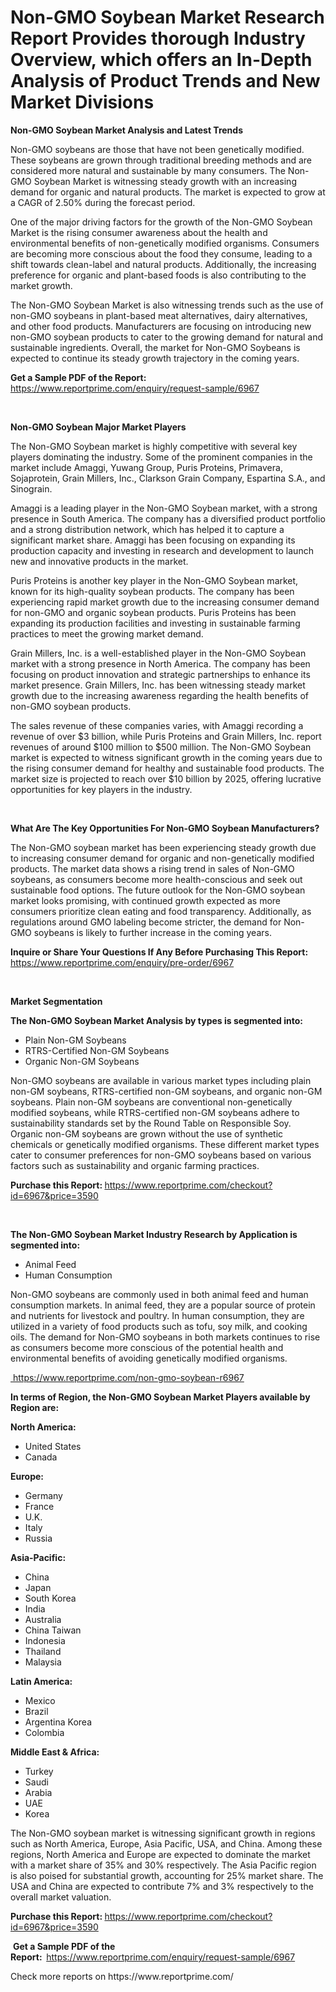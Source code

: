 <p><h1>Non-GMO Soybean Market Research Report Provides thorough Industry Overview, which offers an In-Depth Analysis of Product Trends and New Market Divisions</h1></p><p><strong>Non-GMO Soybean Market Analysis and Latest Trends</strong></p>
<p><p>Non-GMO soybeans are those that have not been genetically modified. These soybeans are grown through traditional breeding methods and are considered more natural and sustainable by many consumers. The Non-GMO Soybean Market is witnessing steady growth with an increasing demand for organic and natural products. The market is expected to grow at a CAGR of 2.50% during the forecast period.</p><p>One of the major driving factors for the growth of the Non-GMO Soybean Market is the rising consumer awareness about the health and environmental benefits of non-genetically modified organisms. Consumers are becoming more conscious about the food they consume, leading to a shift towards clean-label and natural products. Additionally, the increasing preference for organic and plant-based foods is also contributing to the market growth.</p><p>The Non-GMO Soybean Market is also witnessing trends such as the use of non-GMO soybeans in plant-based meat alternatives, dairy alternatives, and other food products. Manufacturers are focusing on introducing new non-GMO soybean products to cater to the growing demand for natural and sustainable ingredients. Overall, the market for Non-GMO Soybeans is expected to continue its steady growth trajectory in the coming years.</p></p>
<p><strong>Get a Sample PDF of the Report:&nbsp;</strong> <a href="https://www.reportprime.com/enquiry/request-sample/6967">https://www.reportprime.com/enquiry/request-sample/6967</a></p>
<p>&nbsp;</p>
<p><strong>Non-GMO Soybean Major Market Players</strong></p>
<p><p>The Non-GMO Soybean market is highly competitive with several key players dominating the industry. Some of the prominent companies in the market include Amaggi, Yuwang Group, Puris Proteins, Primavera, Sojaprotein, Grain Millers, Inc., Clarkson Grain Company, Espartina S.A., and Sinograin.</p><p>Amaggi is a leading player in the Non-GMO Soybean market, with a strong presence in South America. The company has a diversified product portfolio and a strong distribution network, which has helped it to capture a significant market share. Amaggi has been focusing on expanding its production capacity and investing in research and development to launch new and innovative products in the market.</p><p>Puris Proteins is another key player in the Non-GMO Soybean market, known for its high-quality soybean products. The company has been experiencing rapid market growth due to the increasing consumer demand for non-GMO and organic soybean products. Puris Proteins has been expanding its production facilities and investing in sustainable farming practices to meet the growing market demand.</p><p>Grain Millers, Inc. is a well-established player in the Non-GMO Soybean market with a strong presence in North America. The company has been focusing on product innovation and strategic partnerships to enhance its market presence. Grain Millers, Inc. has been witnessing steady market growth due to the increasing awareness regarding the health benefits of non-GMO soybean products.</p><p>The sales revenue of these companies varies, with Amaggi recording a revenue of over $3 billion, while Puris Proteins and Grain Millers, Inc. report revenues of around $100 million to $500 million. The Non-GMO Soybean market is expected to witness significant growth in the coming years due to the rising consumer demand for healthy and sustainable food products. The market size is projected to reach over $10 billion by 2025, offering lucrative opportunities for key players in the industry.</p></p>
<p>&nbsp;</p>
<p><strong>What Are The Key Opportunities For Non-GMO Soybean Manufacturers?</strong></p>
<p><p>The Non-GMO soybean market has been experiencing steady growth due to increasing consumer demand for organic and non-genetically modified products. The market data shows a rising trend in sales of Non-GMO soybeans, as consumers become more health-conscious and seek out sustainable food options. The future outlook for the Non-GMO soybean market looks promising, with continued growth expected as more consumers prioritize clean eating and food transparency. Additionally, as regulations around GMO labeling become stricter, the demand for Non-GMO soybeans is likely to further increase in the coming years.</p></p>
<p><strong>Inquire or Share Your Questions If Any Before Purchasing This Report:</strong> <a href="https://www.reportprime.com/enquiry/pre-order/6967">https://www.reportprime.com/enquiry/pre-order/6967</a></p>
<p>&nbsp;</p>
<p><strong>Market Segmentation</strong></p>
<p><strong>The Non-GMO Soybean Market Analysis by types is segmented into:</strong></p>
<p><ul><li>Plain Non-GM Soybeans</li><li>RTRS-Certified Non-GM Soybeans</li><li>Organic Non-GM Soybeans</li></ul></p>
<p><p>Non-GMO soybeans are available in various market types including plain non-GM soybeans, RTRS-certified non-GM soybeans, and organic non-GM soybeans. Plain non-GM soybeans are conventional non-genetically modified soybeans, while RTRS-certified non-GM soybeans adhere to sustainability standards set by the Round Table on Responsible Soy. Organic non-GM soybeans are grown without the use of synthetic chemicals or genetically modified organisms. These different market types cater to consumer preferences for non-GMO soybeans based on various factors such as sustainability and organic farming practices.</p></p>
<p><strong>Purchase this Report:&nbsp;</strong><a href="https://www.reportprime.com/checkout?id=6967&price=3590">https://www.reportprime.com/checkout?id=6967&price=3590</a></p>
<p>&nbsp;</p>
<p><strong>The Non-GMO Soybean Market Industry Research by Application is segmented into:</strong></p>
<p><ul><li>Animal Feed</li><li>Human Consumption</li></ul></p>
<p><p>Non-GMO soybeans are commonly used in both animal feed and human consumption markets. In animal feed, they are a popular source of protein and nutrients for livestock and poultry. In human consumption, they are utilized in a variety of food products such as tofu, soy milk, and cooking oils. The demand for Non-GMO soybeans in both markets continues to rise as consumers become more conscious of the potential health and environmental benefits of avoiding genetically modified organisms.</p></p>
<p><a href="https://www.reportprime.com/non-gmo-soybean-r6967">&nbsp;https://www.reportprime.com/non-gmo-soybean-r6967</a></p>
<p><strong>In terms of Region, the Non-GMO Soybean Market Players available by Region are:</strong></p>
<p>
    <p> <strong> North America: </strong>
        <ul>
            <li>United States</li>
            <li>Canada</li>
        </ul>
        </p> 
    <p> <strong> Europe: </strong>
        <ul>
            <li>Germany</li>
            <li>France</li>
            <li>U.K.</li>
            <li>Italy</li>
            <li>Russia</li>
        </ul>
        </p> 
    <p> <strong> Asia-Pacific: </strong>
        <ul>
            <li>China</li>
            <li>Japan</li>
            <li>South Korea</li>
            <li>India</li>
            <li>Australia</li>
            <li>China Taiwan</li>
            <li>Indonesia</li>
            <li>Thailand</li>
            <li>Malaysia</li>
        </ul>
        </p> 
    <p> <strong> Latin America: </strong>
        <ul>
            <li>Mexico</li>
            <li>Brazil</li>
            <li>Argentina Korea</li>
            <li>Colombia</li>
        </ul>
        </p> 
    <p> <strong> Middle East & Africa: </strong>
        <ul>
            <li>Turkey</li>
            <li>Saudi</li>
            <li>Arabia</li>
            <li>UAE</li>
            <li>Korea</li>
        </ul>
    </p>
    </p>
<p><p>The Non-GMO soybean market is witnessing significant growth in regions such as North America, Europe, Asia Pacific, USA, and China. Among these regions, North America and Europe are expected to dominate the market with a market share of 35% and 30% respectively. The Asia Pacific region is also poised for substantial growth, accounting for 25% market share. The USA and China are expected to contribute 7% and 3% respectively to the overall market valuation.</p></p>
<p><strong>Purchase this Report: </strong><a href="https://www.reportprime.com/checkout?id=6967&price=3590">https://www.reportprime.com/checkout?id=6967&price=3590</a></p>
<p>&nbsp;<strong>Get a Sample PDF of the Report:&nbsp;&nbsp;</strong><a href="https://www.reportprime.com/enquiry/request-sample/6967">https://www.reportprime.com/enquiry/request-sample/6967</a></p>
<p><strong></strong></p>
<p>Check more reports on https://www.reportprime.com/</p>